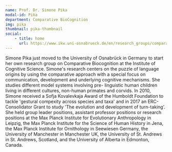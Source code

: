 ```yaml
---
name: Prof. Dr. Simone Pika
modal-id: Pika
department: Comparative BioCognition
img: pika
thumbnail: pika-thumbnail
social:
    - title: home
      url: https://www.ikw.uni-osnabrueck.de/en/research_groups/comparative_biocognition.html
---
```


Simone Pika just moved to the University of Osnabrück in Germany to start her own research group on
Comparative Biocognition at the Institute of Cognitive Science. Simone's research centers on the puzzle
of language origins by using the comparative approach with a special focus on communication,
development and underlying cognitive mechanisms. She studies different model systems involving pre-
linguistic human children living in different cultures, non-human primates and corvids. In 2010, Simone
received a Sofja Kovalevkaja Award of the Humboldt Foundation to tackle 'gestural compexity across
species and taxa' and in 2017 an ERC-Consolidator Grant to study 'The evolution and development of
turn-taking’. She held group leader positions, assistant professor positions or research positions at the
Max Planck Institute for Evolutionary Anthropology in Leipzig, the Max Planck Institute for the Science
of Human History in Jena, the Max Planck Institute for Ornithology in Seewiesen Germany, the
University of Manchester in Manchester UK, the University of St. Andrews in St. Andrews, Scotland, and
the University of Alberta in Edmonton, Canada.